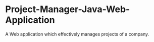 # Project-Manager-Java-Web-Application
A Web application which effectively manages projects of a company.
